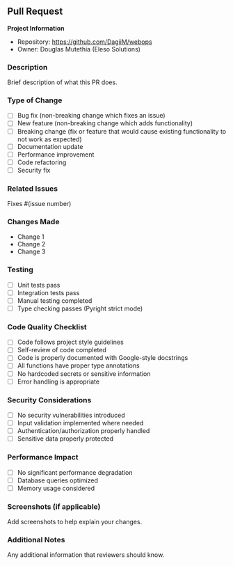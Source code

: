 ## Pull Request

**Project Information**
- Repository: https://github.com/DagiiM/webops
- Owner: Douglas Mutethia (Eleso Solutions)

### Description
Brief description of what this PR does.

### Type of Change
- [ ] Bug fix (non-breaking change which fixes an issue)
- [ ] New feature (non-breaking change which adds functionality)
- [ ] Breaking change (fix or feature that would cause existing functionality to not work as expected)
- [ ] Documentation update
- [ ] Performance improvement
- [ ] Code refactoring
- [ ] Security fix

### Related Issues
Fixes #(issue number)

### Changes Made
- Change 1
- Change 2
- Change 3

### Testing
- [ ] Unit tests pass
- [ ] Integration tests pass
- [ ] Manual testing completed
- [ ] Type checking passes (Pyright strict mode)

### Code Quality Checklist
- [ ] Code follows project style guidelines
- [ ] Self-review of code completed
- [ ] Code is properly documented with Google-style docstrings
- [ ] All functions have proper type annotations
- [ ] No hardcoded secrets or sensitive information
- [ ] Error handling is appropriate

### Security Considerations
- [ ] No security vulnerabilities introduced
- [ ] Input validation implemented where needed
- [ ] Authentication/authorization properly handled
- [ ] Sensitive data properly protected

### Performance Impact
- [ ] No significant performance degradation
- [ ] Database queries optimized
- [ ] Memory usage considered

### Screenshots (if applicable)
Add screenshots to help explain your changes.

### Additional Notes
Any additional information that reviewers should know.